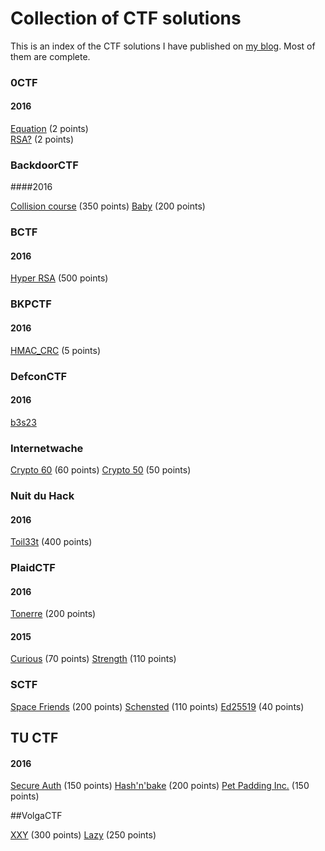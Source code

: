# Collection of CTF solutions

This is an index of the CTF solutions I have published on [my blog](www.grocid.net). Most of them are complete.

### 0CTF

#### 2016

[Equation](https://grocid.net/2016/03/14/0ctf-equation/) (2 points)<br>
[RSA?](https://grocid.net/2016/03/14/0ctf-rsa-writeup/) (2 points)

### BackdoorCTF

####2016

[Collision course](https://grocid.net/2016/06/05/backdoorctf16-collision-course/) (350 points)
[Baby](https://grocid.net/2016/06/05/backdoorctf16-baby/) (200 points)

### BCTF

#### 2016

[Hyper RSA](https://grocid.net/2016/03/24/bctf-hyper-rsa-partial-write-up/) (500 points)

### BKPCTF

#### 2016

[HMAC_CRC](https://grocid.net/2016/03/06/bkpctf16-hmac_crc/) (5 points)

### DefconCTF

#### 2016

[b3s23](https://grocid.net/2016/05/22/defcon-ctf-b3s23-partial/)

### Internetwache

[Crypto 60](https://grocid.net/2016/02/22/internetwache-crypto-60/) (60 points)
[Crypto 50](https://grocid.net/2016/02/22/internetwache-crypto-50/) (50 points)

### Nuit du Hack

#### 2016

[Toil33t](https://grocid.net/2016/04/03/nuit-du-hack-toil33t-aes-ecb-challenge/) (400 points)

### PlaidCTF

#### 2016

[Tonerre](https://grocid.net/2016/04/17/plaidctf-tonnerre/) (200 points)

#### 2015

[Curious](https://grocid.net/2015/04/20/plaidctf-2015-curious/) (70 points)
[Strength](https://grocid.net/2015/04/20/plaidctf-2015-strength/) (110 points)

### SCTF

[Space Friends](https://grocid.net/2016/04/15/sctf-space-friends/) (200 points)
[Schensted](https://grocid.net/2016/04/15/sctf16-schensted/) (110 points)
[Ed25519](https://grocid.net/2016/04/14/sctf-ed25519/) (40 points)

## TU CTF

#### 2016

[Secure Auth](https://grocid.net/2016/05/15/tu-ctf-secure-auth/) (150 points)
[Hash'n'bake](https://grocid.net/2016/05/15/tu-ctf-hashnbake/) (200 points)
[Pet Padding Inc.](https://grocid.net/2016/05/15/tu-ctf-pet-padding-inc/) (150 points)

##VolgaCTF

[XXY](https://grocid.net/2016/03/27/volgactf-xxy/) (300 points)
[Lazy](https://grocid.net/2016/03/27/volgactf-lazy/) (250 points)
